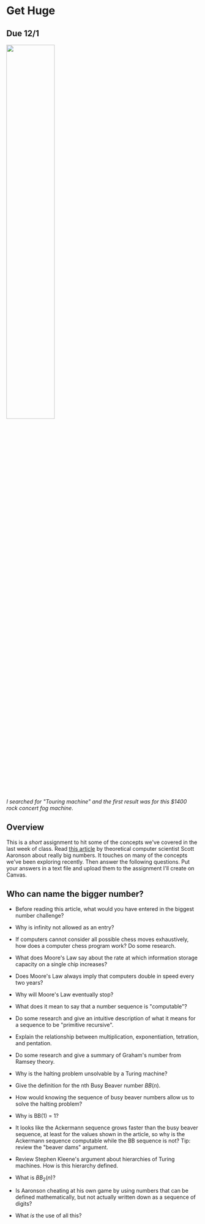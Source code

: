 # Get Huge

## Due 12/1

<img src="https://m.media-amazon.com/images/I/91qvibWsS+L._AC_SX679_.jpg" width="50%" />

*I searched for "Touring machine" and the first result was for this $1400 rock concert fog machine*.

## Overview

This is a *short* assignment to hit some of the concepts we've covered in the last week of class. Read [this article](https://www.scottaaronson.com/writings/bignumbers.html) by theoretical computer scientist Scott Aaronson about really big numbers. It touches on many of the concepts we've been exploring recently. Then answer the following questions. Put your answers in a text file and upload them to the assignment I'll create on Canvas.


## Who can name the bigger number?

- Before reading this article, what would you have entered in the biggest number challenge?

- Why is infinity not allowed as an entry?
  
- If computers cannot consider all possible chess moves exhaustively, how does a computer chess program work? Do some research.
  
- What does Moore's Law say about the rate at which information storage capacity on a single chip increases?

- Does Moore's Law always imply that computers double in speed every two years?

- Why will Moore's Law eventually stop?

- What does it mean to say that a number sequence is "computable"?

- Do some research and give an intuitive description of what it means for a sequence to be "primitive recursive".
  
- Explain the relationship between multiplication, exponentiation, tetration, and pentation.

- Do some research and give a summary of Graham's number from Ramsey theory.

- Why is the halting problem unsolvable by a Turing machine?
  
- Give the definition for the nth Busy Beaver number *BB*(*n*).
 
- How would knowing the sequence of busy beaver numbers allow us to solve the halting problem?

- Why is BB(1) = 1?
  
- It looks like the Ackermann sequence grows faster than the busy beaver sequence, at least for the values shown in the article, so why is the Ackermann sequence computable while the BB sequence is not? Tip: review the "beaver dams" argument.

- Review Stephen Kleene's argument about hierarchies of Turing machines. How is this hierarchy defined.

- What is *BB*<sub>2</sub>(*n*)?
  
- Is Aaronson cheating at his own game by using numbers that can be defined mathematically, but not actually written down as a sequence of digits?

- What *is* the use of all this?
